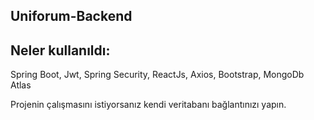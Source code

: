 ## Uniforum-Backend
## Neler kullanıldı:
Spring Boot, Jwt, Spring Security, ReactJs, Axios, Bootstrap, MongoDb Atlas 

Projenin çalışmasını istiyorsanız kendi veritabanı bağlantınızı yapın.
